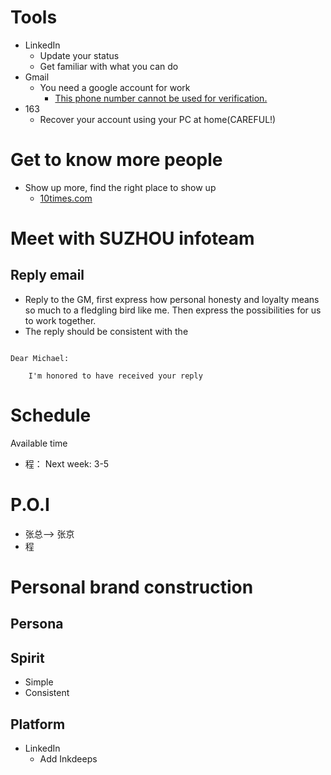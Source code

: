 
# Tools
- LinkedIn
  - Update your status
  - Get familiar with what you can do
- Gmail
  - You need a google account for work
    - [This phone number cannot be used for verification.](https://support.google.com/accounts/thread/18682549?hl=en)
- 163
  - Recover your account using your PC at home(CAREFUL!)
# Get to know more people
- Show up more, find the right place to show up
  - [10times.com](https://10times.com/)

# Meet with SUZHOU infoteam
## Reply email
- Reply to the GM, first express how personal honesty and loyalty means so much to a fledgling bird like me. Then express the possibilities for us to work together.
- The reply should be consistent with the 
```

Dear Michael:

    I'm honored to have received your reply

```

# Schedule
Available time
- 程： Next week: 3-5

# P.O.I
- 张总--> 张京
- 程

# Personal brand construction
## Persona
## Spirit
- Simple
- Consistent
## Platform
- LinkedIn
  - Add Inkdeeps